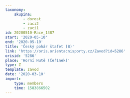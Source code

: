 ```yaml
---
taxonomy:
    skupina:
        - dorost
        - zaci2
        - zaci1
id: 20200510-Race_1387
start: '2020-05-10'
end: '2020-05-10'
title: 'Český pohár štafet (B)'
link: 'https://oris.orientacnisporty.cz/Zavod?id=5286'
orisid: '5286'
place: 'Horní Hutě (Čeřínek)'
type: Z
template: zavod
date: '2020-03-10'
import:
    type: members
    time: 1583866502
---
```

